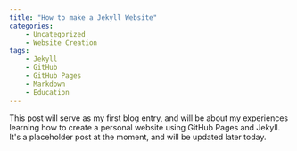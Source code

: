 ```yaml
---
title: "How to make a Jekyll Website"
categories:
    - Uncategorized
    - Website Creation
tags:
    - Jekyll
    - GitHub
    - GitHub Pages
    - Markdown
    - Education
---
```


This post will serve as my first blog entry, and will be about my experiences learning how to create a personal website using GitHub Pages and Jekyll. It's a placeholder post at the moment, and will be updated later today.